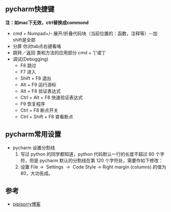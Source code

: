 ## pycharm快捷键
**注：如mac下无效，ctrl替换成commond**  
- cmd + Numpad+/- 展开/折叠代码块（当前位置的：函数，注释等）--加shift是全部
- 分屏 你对tab点右键看咯
- 跳转／返回 类和方法的应用部分 cmd + '['或']'
- 调试(Debugging)
	- F8   跳过
	- F7   进入
	- Shift + F8   退出
	- Alt + F9    运行游标
	- Alt + F8    验证表达式
	- Ctrl + Alt + F8   快速验证表达式
	- F9    恢复程序
	- Ctrl + F8   断点开关
	- Ctrl + Shift + F8   查看断点

## pycharm常用设置
- pycharm 设置分割线
	1. 写过 python 的同学都知道，python 代码默认一行的长度不超过 80 个字符，但是 pycharm 默认的分割线在第 120 个字符处，需要作如下修改：
	2. 设置 File ->  Settings  ->  Code Style -> Right margin (columns) 的值为80，大功告成。


## 参考
- [pipisorry博客](http://blog.csdn.net/pipisorry/article/details/39909057)  
